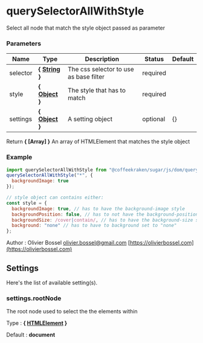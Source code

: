 # querySelectorAllWithStyle

Select all node that match the style object passed as parameter

### Parameters

| Name     | Type                                                                                                   | Description                            | Status   | Default |
| -------- | ------------------------------------------------------------------------------------------------------ | -------------------------------------- | -------- | ------- |
| selector | **{ [String](https://developer.mozilla.org/fr/docs/Web/JavaScript/Reference/Objets_globaux/String) }** | The css selector to use as base filter | required |
| style    | **{ [Object](https://developer.mozilla.org/fr/docs/Web/JavaScript/Reference/Objets_globaux/Object) }** | The style that has to match            | required |
| settings | **{ [Object](https://developer.mozilla.org/fr/docs/Web/JavaScript/Reference/Objets_globaux/Object) }** | A setting object                       | optional | {}      |

Return **{ [Array<HTMLElement>] }** An array of HTMLElement that matches the style object

### Example

```js
import querySelectorAllWithStyle from "@coffeekraken/sugar/js/dom/querySelectorAllWithStyle";
querySelectorAllWithStyle("*", {
  backgroundImage: true
});

// style object can contains either:
const style = {
  backgroundImage: true, // has to have the background-image style
  backgroundPosition: false, // has to not have the background-position style
  backgroundSize: /cover|contain/, // has to have the background-size set to cover or contain
  background: "none" // has to have to background set to "none"
};
```

Author : Olivier Bossel [olivier.bossel@gmail.com](mailto:olivier.bossel@gmail.com) [https://olivierbossel.com](https://olivierbossel.com)

## Settings

Here's the list of available setting(s).

### settings.rootNode

The root node used to select the the elements within

Type : **{ [HTMLElement](https://developer.mozilla.org/fr/docs/Web/API/HTMLElement) }**

Default : **document**
